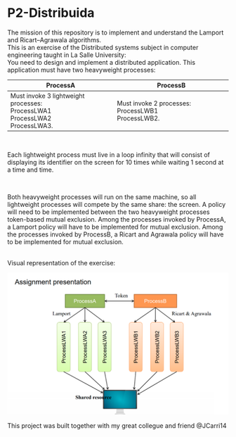 # P2-Distribuida

The mission of this repository is to implement and understand the Lamport and Ricart–Agrawala algorithms.<br>
This is an exercise of the Distributed systems subject in computer engineering taught in La Salle University:<br> 
You need to design and implement a distributed application. This application must have two heavyweight processes:

ProcessA | ProcessB
------------ | -------------
Must invoke 3 lightweight processes: <br> ProcessLWA1<br> ProcessLWA2<br> ProcessLWA3.<br> | Must invoke 2 processes: ProcessLWB1<br> ProcessLWB2.
<br>


Each lightweight process must live in a loop
infinity that will consist of displaying its identifier on the screen for 10 times while waiting 1 second at a time
and time.

<br>

Both heavyweight processes will run on the same machine, so all lightweight processes will compete
by the same share: the screen. A policy will need to be implemented between the two heavyweight processes
token-based mutual exclusion. Among the processes invoked by ProcessA, a Lamport policy will have to be implemented
for mutual exclusion. Among the processes invoked by ProcessB, a Ricart and Agrawala policy will have to be implemented
for mutual exclusion.

<br>Visual representation of the exercise:<br>

![Visual diagram of the exercise](https://github.com/codevallsma/P2-Distribuida/blob/main/images/ExerciseDiagram.png)

This project was built together with my great collegue and friend @JCarri14
